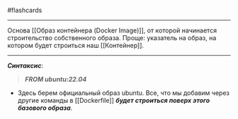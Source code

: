 #flashcards
***
Основа [[Образ контейнера (Docker Image)]], от которой начинается строительство собственного образа.
Проще: указатель на образ, на котором будет строиться наш [[Контейнер]].
***
***Синтаксис***:
>***FROM ubuntu:22.04***
- Здесь берем официальный образ ubuntu. Все, что мы добавим через другие команды в [[Dockerfile]] ***будет строиться поверх этого базового образа***.
<!--SR:!2025-09-29,3,250-->